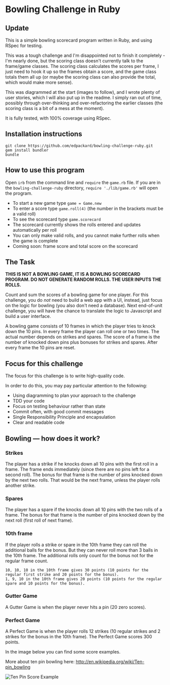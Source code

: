 Bowling Challenge in Ruby
=================

## Update

This is a simple bowling scorecard program written in Ruby, and using RSpec for testing.

This was a tough challenge and I'm disappointed not to finish it completely - I'm nearly done, but the scoring class doesn't currently talk to the frame/game classes. The scoring class calculates the scores per frame, I just need to hook it up so the frames obtain a score, and the game class totals them all up (or maybe the scoring class can also provide the total, which would make more sense). 

This was diagrammed at the start (images to follow), and I wrote plenty of user stories, which I will also put up in the readme. I simply ran out of time, possibly through over-thinking and over-refactoring the earlier classes (the scoring class is a bit of a mess at the moment).

It is fully tested, with 100% coverage using RSpec.

## Installation instructions

```
git clone https://github.com/edpackard/bowling-challenge-ruby.git
gem install bundler
bundle
```

## How to use this program

Open `irb` from the command line and `require` the `game.rb` file. If you are in the `bowling-challenge-ruby` directory, `require './lib/game.rb'` will open the program.

* To start a new game type `game = Game.new`
* To enter a score type `game.roll(4)` (the number in the brackets must be a valid roll)
* To see the scorecard type `game.scorecard`
* The scorecard currently shows the rolls entered and updates automatically per roll
* You can only make valid rolls, and you cannot make further rolls when the game is complete
* Coming soon: frame score and total score on the scorecard

## The Task

**THIS IS NOT A BOWLING GAME, IT IS A BOWLING SCORECARD PROGRAM. DO NOT GENERATE RANDOM ROLLS. THE USER INPUTS THE ROLLS.**

Count and sum the scores of a bowling game for one player. For this challenge, you do _not_ need to build a web app with a UI, instead, just focus on the logic for bowling (you also don't need a database). Next end-of-unit challenge, you will have the chance to translate the logic to Javascript and build a user interface.

A bowling game consists of 10 frames in which the player tries to knock down the 10 pins. In every frame the player can roll one or two times. The actual number depends on strikes and spares. The score of a frame is the number of knocked down pins plus bonuses for strikes and spares. After every frame the 10 pins are reset.

## Focus for this challenge
The focus for this challenge is to write high-quality code.

In order to do this, you may pay particular attention to the following:
* Using diagramming to plan your approach to the challenge
* TDD your code
* Focus on testing behaviour rather than state
* Commit often, with good commit messages
* Single Responsibility Principle and encapsulation
* Clear and readable code

## Bowling — how does it work?

### Strikes

The player has a strike if he knocks down all 10 pins with the first roll in a frame. The frame ends immediately (since there are no pins left for a second roll). The bonus for that frame is the number of pins knocked down by the next two rolls. That would be the next frame, unless the player rolls another strike.

### Spares

The player has a spare if the knocks down all 10 pins with the two rolls of a frame. The bonus for that frame is the number of pins knocked down by the next roll (first roll of next frame).

### 10th frame

If the player rolls a strike or spare in the 10th frame they can roll the additional balls for the bonus. But they can never roll more than 3 balls in the 10th frame. The additional rolls only count for the bonus not for the regular frame count.

    10, 10, 10 in the 10th frame gives 30 points (10 points for the regular first strike and 20 points for the bonus).
    1, 9, 10 in the 10th frame gives 20 points (10 points for the regular spare and 10 points for the bonus).

### Gutter Game

A Gutter Game is when the player never hits a pin (20 zero scores).

### Perfect Game

A Perfect Game is when the player rolls 12 strikes (10 regular strikes and 2 strikes for the bonus in the 10th frame). The Perfect Game scores 300 points.

In the image below you can find some score examples.

More about ten pin bowling here: http://en.wikipedia.org/wiki/Ten-pin_bowling

![Ten Pin Score Example](images/example_ten_pin_scoring.png)
